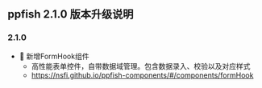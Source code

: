 ## ppfish 2.1.0 版本升级说明

### 2.1.0
- 🎊 新增FormHook组件
  - 高性能表单控件，自带数据域管理。包含数据录入、校验以及对应样式
  - https://nsfi.github.io/ppfish-components/#/components/formHook